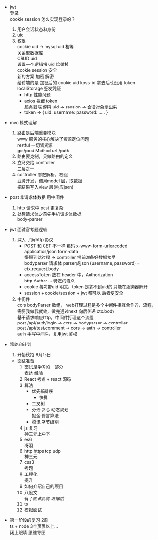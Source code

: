- jwt           
    登录            
    cookie session 怎么实现登录的？            
    1. 用户会话状态和身份            
    2. uid          
    3. 权限           
        cookie uid -> mysql uid 相等              
        关系型数据库            
        CRUD uid          
    设置一个逻辑把 uid 给做掉            
    cookie session 安全           
    新的方案  加密  解密             
    给前端的是 加密后的 cookie  uid  koss: id  拿去后也没用 token localStorage 签发凭证            
        - http 性能问题            
        - axios 拦截 token            
    服务器端 解码 uid -> session -> 会话对象拿出来             
        - token -> {
            uid: 
            username: 
            password: .....
        }             

- mvc 模式理解         
    1. 路由是后端重要模块            
        www 服务的核心解决了资源定位问题             
        restful   一切皆资源              
        get/post Method  url  /path              
    2. 路由要克制，只做路由的定义              
    3. 立马交给 controller             
        三层之一         
    4. controller 参数解析，校验               
        业务开发，调用model 层，取数据               
        把结果写入view 层(响应json)             

- post 拿请求体数据 用中间件          
    1. http 请求中 post 更复杂              
    2. 处理请求体之前先手机请求体数据             
        body-parser             

- jwt 面试官考题逻辑              
    1. 深入 了解http 协议            
        - POST 和 GET 不一样  编码 x-www-form-urlencoded               
            application/json  form-data              
        慢慢到达过程 -> controller 提前准备好数据接受                 
        bodyparser 请求体 parser成json {username, password} = ctx.request.body           
        - accessToken 放在 header 中，Authorization                
            http Author ... 特定的语义           
        - cookie 每次带uid 明文，token 是拿不到uid的 只能在服务器解开               
        - session + cookie/session + jwt 都可以 后者更安全                
    2. 中间件         
        cors bodyParser 数组， web打理过程是多个中间件相互合作的，流程，需要我做我就做，做完通过next 向后传递 ctx.body           
        基于请求响应http，中间件打理这个流程              
        post /api/auth/login  -> cors -> bodyparser -> controller                
        post /api/test/comment -> cors -> auth -> controller             
        auth 手写中间件，复用jwt 鉴权               

- 策略和计划           
    1. 开始秋招 8月15日             

    - 面试准备             
        1. 面试是学习的一部分               
            表达 经验             
        2. React 考点 + react 源码            
        3. 算法             
            - 优先搞排序              
                - 快排              
            - 二叉树            
            - 分治 贪心 动态规划               
                掘金 修言算法              
            - 腾讯 字节级别             
        4. js 复习             
            神三元上中下              
        5. es6          
            冴羽            
        6. http https tcp udp            
            神三元               
        7. css3           
            考题            
        8. 工程化            
            提升           
        9. 如何介绍自己的项目              
        10. 八股文            
            有了面试再背 理解后            
        11. ts            
        12. 模拟面试            

- 第一阶段的复习 2周               
    ts + node  3个页面以上...            
    闭上眼睛 思维导图             